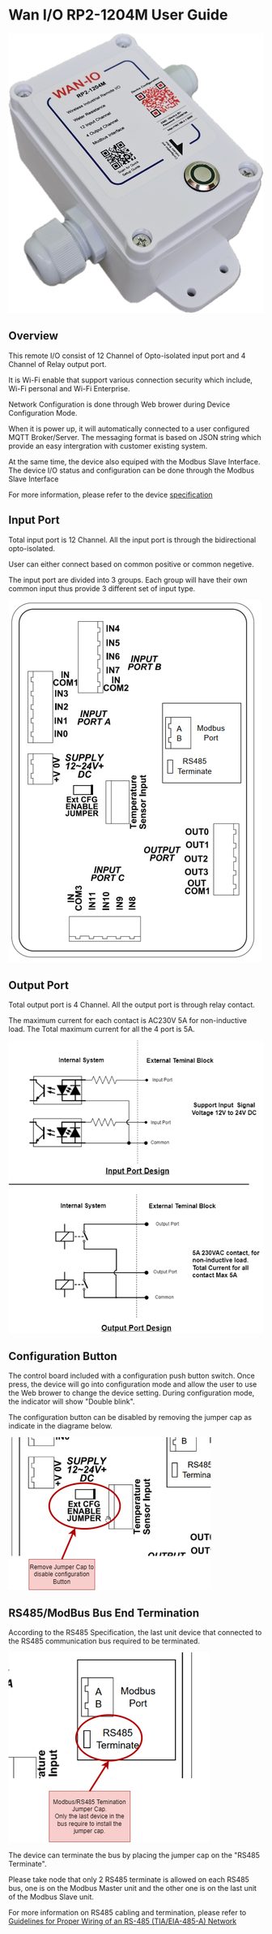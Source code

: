 # Wan I/O RP2-1204M User Guide

![](picture/RP2-1204%20Image.png)

## Overview

This remote I/O consist of 12 Channel of Opto-isolated input port and 4 Channel of Relay output port. 

It is Wi-Fi enable that support various connection security which include, Wi-Fi personal and Wi-Fi Enterprise.

Network Configuration is done through Web brower during Device Configuration Mode. 

When it is power up, it will automatically connected to a user configured MQTT Broker/Server. The messaging format is based on JSON string which provide an easy intergration with customer existing system.

At the same time, the device also equiped with the Modbus Slave Interface. The device I/O status and configuration can be done through the Modbus Slave Interface

For more information, please refer to the device [specification](RP2_1204M_Device_Specification.md)

## Input Port

Total input port is 12 Channel. All the input port is through the bidirectional opto-isolated.

User can either connect based on common positive or common negetive.

The input port are divided into 3 groups. Each group will have their own common input thus provide 3 different set of input type.

![I/O Port PCB Layout](picture/CasingOutlook-ConnLayout.png)

## Output Port

Total output port is 4 Channel. All the output port is through relay contact.

The maximum current for each contact is AC230V 5A for non-inductive load.
The Total maximum current for all the 4 port is 5A.

![I/O Port Intenal Design](picture/RP1204_contact.png)

## Configuration Button

The control board included with a configuration push button switch. Once press, the device will go into configuration mode and allow the user to use the Web brower to change the device setting. During configuration mode, the indicator will show "Double blink".

The configuration button can be disabled by removing the jumper cap as indicate in the diagrame below.

![Remove Jumper Cap](picture/CasingOutlook-JumperConfig.png)

## RS485/ModBus Bus End Termination

According to the RS485 Specification, the last unit device that connected to the RS485 communication bus required to be terminated.

![](picture/CasingOutlook-JumperModbus.png)

The device can terminate the bus by placing the jumper cap on the "RS485 Terminate".

Please take node that only 2 RS485 terminate is allowed on each RS485 bus, one is on the Modbus Master unit and the other one is on the last unit of the Modbus Slave unit.

For more information on RS485 cabling and termination, please refer to [Guidelines for Proper Wiring of an RS-485 (TIA/EIA-485-A) Network](https://www.analog.com/en/resources/technical-articles/rs485-cable-specification-guide--maxim-integrated.html)
